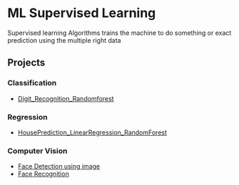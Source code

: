 # ML Supervised Learning 
Supervised learning Algorithms trains the machine to do something or exact prediction using the multiple right data
## Projects
### Classification
- [Digit_Recognition_Randomforest](https://github.com/Thilagavijayan/ML_SupervisedLearning/tree/main/Digit_Recognition_Randomforest)
### Regression
- [HousePrediction_LinearRegression_RandomForest](https://github.com/Thilagavijayan/ML_SupervisedLearning/tree/main/HousePrediction_LinearRegression_RandomForest)
### Computer Vision
- [Face Detection using image](https://github.com/Thilagavijayan/ML_SupervisedLearning/blob/main/Face_Detection/Face_Detection%20using%20image.py)
- [Face Recognition](https://github.com/Thilagavijayan/ML_SupervisedLearning/blob/main/Face_Detection/Face_Recognition.py)
